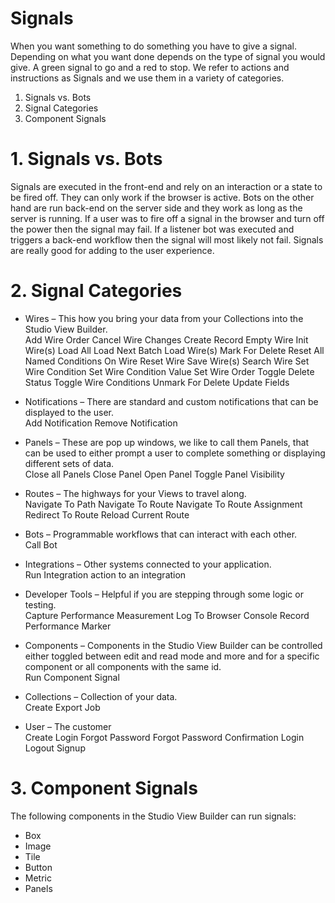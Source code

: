 # Signals

When you want something to do something you have to give a signal. Depending on what you want done depends on the type of signal you would give. A green signal to go and a red to stop.
We refer to actions and instructions as Signals and we use them in a variety of categories.

1. Signals vs. Bots
2. Signal Categories
3. Component Signals

# 1. Signals vs. Bots

Signals are executed in the front-end and rely on an interaction or a state to be fired off. They can only work if the browser is active. Bots on the other hand are run back-end on the server side and they work as long as the server is running. If a user was to fire off a signal in the browser and turn off the power then the signal may fail. If a listener bot was executed and triggers a back-end workflow then the signal will most likely not fail. Signals are really good for adding to the user experience.

# 2. Signal Categories

-   Wires – This how you bring your data from your Collections into the Studio View Builder.  
    Add Wire Order
    Cancel Wire Changes
    Create Record
    Empty Wire
    Init Wire(s)
    Load All
    Load Next Batch
    Load Wire(s)
    Mark For Delete
    Reset All Named Conditions On Wire
    Reset Wire
    Save Wire(s)
    Search Wire
    Set Wire Condition
    Set Wire Condition Value
    Set Wire Order
    Toggle Delete Status
    Toggle Wire Conditions
    Unmark For Delete
    Update Fields

-   Notifications – There are standard and custom notifications that can be displayed to the user.  
    Add Notification
    Remove Notification
-   Panels – These are pop up windows, we like to call them Panels, that can be used to either prompt a user to complete something or displaying different sets of data.  
    Close all Panels
    Close Panel
    Open Panel
    Toggle Panel Visibility

-   Routes – The highways for your Views to travel along.  
    Navigate To Path
    Navigate To Route
    Navigate To Route Assignment
    Redirect To Route
    Reload Current Route
-   Bots – Programmable workflows that can interact with each other.  
    Call Bot

-   Integrations – Other systems connected to your application.  
    Run Integration action to an integration

-   Developer Tools – Helpful if you are stepping through some logic or testing.  
    Capture Performance Measurement
    Log To Browser Console
    Record Performance Marker

-   Components – Components in the Studio View Builder can be controlled either toggled between edit and read mode and more and for a specific component or all components with the same id.  
    Run Component Signal

-   Collections – Collection of your data.  
    Create Export Job
-   User – The customer  
    Create Login
    Forgot Password
    Forgot Password Confirmation
    Login
    Logout
    Signup

# 3. Component Signals

The following components in the Studio View Builder can run signals:

-   Box
-   Image
-   Tile
-   Button
-   Metric
-   Panels
